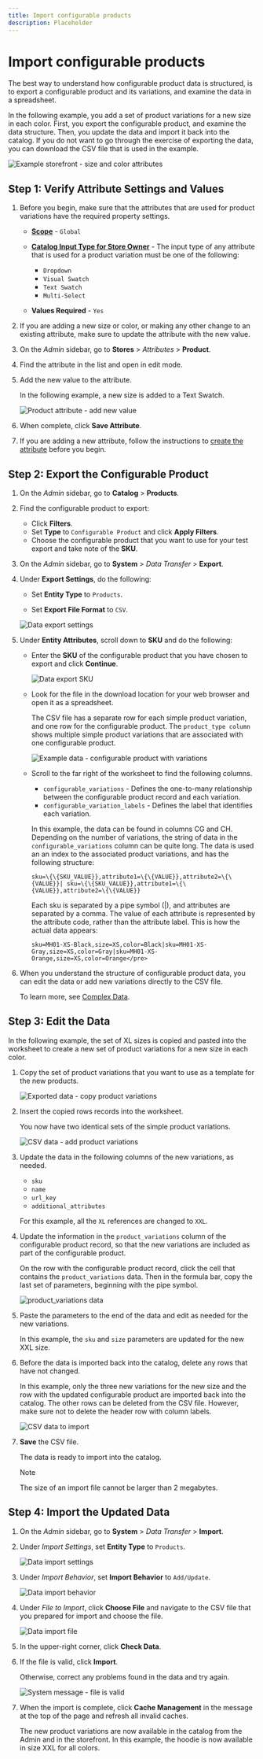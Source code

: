 ```yaml
---
title: Import configurable products
description: Placeholder
---
```

# Import configurable products

The best way to understand how configurable product data is structured, is to export a configurable product and its variations, and examine the data in a spreadsheet.

In the following example, you add a set of product variations for a new size in each color. First, you export the configurable product, and examine the data structure. Then, you update the data and import it back into the catalog. If you do not want to go through the exercise of exporting the data, you can download the CSV file that is used in the example.

![Example storefront - size and color attributes](./assets/storefront-hoodie-new-size.png)<!-- zoom -->

## Step 1: Verify Attribute Settings and Values

1. Before you begin, make sure that the attributes that are used for product variations have the required property settings.

   - [**Scope**](https://docs.magento.com/user-guide/configuration/scope.html) - `Global`
   - [**Catalog Input Type for Store Owner**](https://docs.magento.com/user-guide/stores/attributes-product.html) - The input type of any attribute that is used for a product variation must be one of the following:

      - `Dropdown`
      - `Visual Swatch`
      - `Text Swatch`
      - `Multi-Select`

   - **Values Required** - `Yes`

1. If you are adding a new size or color, or making any other change to an existing attribute, make sure to update the attribute with the new value.

1. On the _Admin_ sidebar, go to **Stores** > _Attributes_ > **Product**.

1. Find the attribute in the list and open in edit mode.

1. Add the new value to the attribute.

   In the following example, a new size is added to a Text Swatch.

   ![Product attribute - add new value](./assets/data-transfer-configurable-product-add-new-attribute-value.png)<!-- zoom -->

1. When complete, click **Save Attribute**.

1. If you are adding a new attribute, follow the instructions to [create the attribute](../catalog/attribute-product-create.md) before you begin.

## Step 2: Export the Configurable Product

1. On the _Admin_ sidebar, go to **Catalog** > **Products**.

1. Find the configurable product to export:

   - Click **Filters**.
   - Set **Type** to `Configurable Product` and click **Apply Filters**.
   - Choose the configurable product that you want to use for your test export and take note of the **SKU**.

1. On the _Admin_ sidebar, go to **System** > _Data Transfer_ > **Export**.

1. Under **Export Settings**, do the following:

   - Set **Entity Type** to `Products`.

   - Set **Export File Format** to `CSV`.

   ![Data export settings](./assets/data-transfer-export-settings.png)<!-- zoom -->

1. Under **Entity Attributes**, scroll down to **SKU** and do the following:

   - Enter the **SKU** of the configurable product that you have chosen to export and click **Continue**.

      ![Data export SKU](./assets/data-transfer-export-sku.png)<!-- zoom -->

   - Look for the file in the download location for your web browser and open it as a spreadsheet.

      The CSV file has a separate row for each simple product variation, and one row for the configurable product. The `product_type column` shows multiple simple product variations that are associated with one configurable product.

      ![Example data - configurable product with variations](./assets/data-transfer-csv-configurable-product.png)<!-- zoom -->

   - Scroll to the far right of the worksheet to find the following columns.

      - `configurable_variations` - Defines the one-to-many relationship between the configurable product record and each variation.
      - `configurable_variation_labels` - Defines the label that identifies each variation.

      In this example, the data can be found in columns CG and CH. Depending on the number of variations, the string of data in the `configurable_variations` column can be quite long. The data is used an an index to the associated product variations, and has the following structure:

      ```text
     sku=\{\{SKU_VALUE}},attribute1=\{\{VALUE}},attribute2=\{\{VALUE}}| sku=\{\{SKU_VALUE}},attribute1=\{\{VALUE}},attribute2=\{\{VALUE}}
      ```

      Each sku is separated by a pipe symbol (&#124;), and attributes are separated by a comma. The value of each attribute is represented by the attribute code, rather than the attribute label. This is how the actual data appears:

      ```text
      sku=MH01-XS-Black,size=XS,color=Black|sku=MH01-XS-Gray,size=XS,color=Gray|sku=MH01-XS-Orange,size=XS,color=Orange</pre>
      ```

1. When you understand the structure of configurable product data, you can edit the data or add new variations directly to the CSV file.

   To learn more, see [Complex Data](data-attributes-product.md#complex-product-data-attributes).

## Step 3: Edit the Data

In the following example, the set of XL sizes is copied and pasted into the worksheet to create a new set of product variations for a new size in each color.

1. Copy the set of product variations that you want to use as a template for the new products.

   ![Exported data - copy product variations](./assets/data-transfer-export-configurable-copy-rows.png)<!-- zoom -->

1. Insert the copied rows records into the worksheet.

   You now have two identical sets of the simple product variations.

   ![CSV data - add product variations](./assets/data-transfer-export-configurable-copy-rows.png)<!-- zoom -->

1. Update the data in the following columns of the new variations, as needed.

   - `sku`
   - `name`
   - `url_key`
   - `additional_attributes`

   For this example, all the `XL` references are changed to `XXL`.

1. Update the information in the `product_variations` column of the configurable product record, so that the new variations are included as part of the configurable product.

   On the row with the configurable product record, click the cell that contains the `product_variations` data. Then in the formula bar, copy the last set of parameters, beginning with the pipe symbol.

   ![product_variations data](./assets/data-transfer-export-configurable-product-product-variations-data.png)<!-- zoom -->

1. Paste the parameters to the end of the data and edit as needed for the new variations.

   In this example, the `sku` and `size` parameters are updated for the new XXL size.

1. Before the data is imported back into the catalog, delete any rows that have not changed.

   In this example, only the three new variations for the new size and the row with the updated configurable product are imported back into the catalog. The other rows can be deleted from the CSV file. However, make sure not to delete the header row with column labels.

   ![CSV data to import](./assets/data-transfer-csv-configurable-product-data-ready-to-import.png)<!-- zoom -->

1. **Save** the CSV file.

   The data is ready to import into the catalog.

   >[!NOTE]
   >
   >The size of an import file cannot be larger than 2 megabytes.

## Step 4: Import the Updated Data

1. On the _Admin_ sidebar, go to **System** > _Data Transfer_ > **Import**.

1. Under _Import Settings_, set **Entity Type** to `Products`.

   ![Data import settings](./assets/data-transfer-configurable-product-import-settings.png)<!-- zoom -->

1. Under _Import Behavior_, set **Import Behavior** to `Add/Update`.

   ![Data import behavior](./assets/data-transfer-configurable-product-import-behavior.png)<!-- zoom -->

1. Under _File to Import_, click **Choose File** and navigate to the CSV file that you prepared for import and choose the file.

   ![Data import file](./assets/data-transfer-configurable-product-file-to-import.png)<!-- zoom -->

1. In the upper-right corner, click **Check Data**.

1. If the file is valid, click **Import**.

   Otherwise, correct any problems found in the data and try again.

   ![System message - file is valid](./assets/data-transfer-configurable-product-import-validation-results.png)<!-- zoom -->

1. When the import is complete, click **Cache Management** in the message at the top of the page and refresh all invalid caches.

   The new product variations are now available in the catalog from the Admin and in the storefront. In this example, the hoodie is now available in size XXL for all colors.
